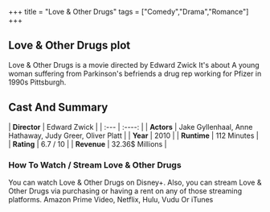 +++
title = "Love & Other Drugs"
tags = ["Comedy","Drama","Romance"]
+++
## Love & Other Drugs plot
Love & Other Drugs is a movie directed by Edward Zwick It's about A young woman suffering from Parkinson's befriends a drug rep working for Pfizer in 1990s Pittsburgh.
## Cast And Summary
| **Director**      | Edward Zwick |
    | :---        |    :----:   |
    |  **Actors** | Jake Gyllenhaal, Anne Hathaway, Judy Greer, Oliver Platt |
    | **Year**   | 2010    |
    |  **Runtime** | 112 Minutes |
    |  **Rating** | 6.7 / 10 | 
    |  **Revenue** | 32.36$ Millions |
### How To Watch / Stream Love & Other Drugs
You can watch Love & Other Drugs on Disney+.
Also, you can stream Love & Other Drugs via purchasing or having a rent on any of those streaming platforms.
Amazon Prime Video, Netflix, Hulu, Vudu Or iTunes